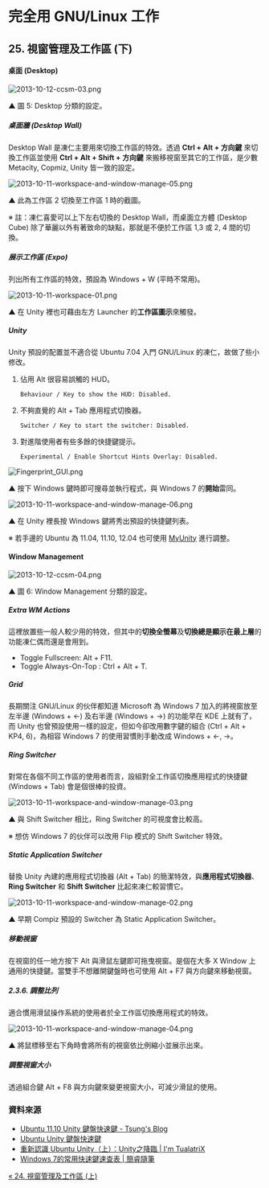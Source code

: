 # 完全用 GNU/Linux 工作

## 25. 視窗管理及工作區 (下)

#### 桌面 (Desktop)

![2013-10-12-ccsm-03.png](imgs/2013-10-12-ccsm-03.png "2013-10-12-ccsm-03.png")

 ▲ 圖 5: Desktop 分類的設定。

##### 桌面牆 (Desktop Wall)

Desktop Wall 是凍仁主要用來切換工作區的特效。透過 **Ctrl + Alt + 方向鍵** 來切換工作區並使用 **Ctrl + Alt + Shift + 方向鍵** 來搬移視窗至其它的工作區，是少數 Metacity, Copmiz, Unity 皆一致的設定。

![2013-10-11-workspace-and-window-manage-05.png](imgs/2013-10-11-workspace-and-window-manage-05.png "2013-10-11-workspace-and-window-manage-05.png")

 ▲ 此為工作區 2 切換至工作區 1 時的截圖。

※ 註：凍仁喜愛可以上下左右切換的 Desktop Wall，而桌面立方體 (Desktop Cube) 除了華麗以外有著致命的缺點，那就是不便於工作區 1,3 或 2, 4 間的切換。

##### 展示工作區 (Expo)

列出所有工作區的特效，預設為 Windows + W (平時不常用)。

![2013-10-11-workspace-01.png](imgs/2013-10-11-workspace-01.png "2013-10-11-workspace-01.png")

 ▲ 在 Unity 裡也可藉由左方 Launcher 的**工作區圖示**來觸發。

##### Unity

Unity 預設的配置並不適合從 Ubuntu 7.04 入門 GNU/Linux 的凍仁，故做了些小修改。

1. 佔用 Alt 很容易誤觸的 HUD。

	   Behaviour / Key to show the HUD: Disabled.

2. 不夠直覺的 Alt + Tab 應用程式切換器。

	   Switcher / Key to start the switcher: Disabled.

3. 對進階使用者有些多餘的快捷鍵提示。

	   Experimental / Enable Shortcut Hints Overlay: Disabled.

![Fingerprint_GUI.png](imgs/Fingerprint_GUI%25201.04_00.png "Fingerprint_GUI.png")

 ▲ 按下 Windows 鍵時即可搜尋並執行程式，與 Windows 7 的**開始**雷同。

![2013-10-11-workspace-and-window-manage-06.png](imgs/2013-10-11-workspace-and-window-manage-06.png "2013-10-11-workspace-and-window-manage-06.png")

 ▲ 在 Unity 裡長按 Windows 鍵將秀出預設的快捷鍵列表。

※ 若手邊的 Ubuntu 為 11.04, 11.10, 12.04 也可使用 [MyUnity](http://note.drx.tw/2011/11/myunity-unity.html) 進行調整。

#### Window Management

![2013-10-12-ccsm-04.png](imgs/2013-10-12-ccsm-04.png "2013-10-12-ccsm-04.png")

 ▲ 圖 6: Window Management 分類的設定。

##### Extra WM Actions

這裡放置些一般人較少用的特效，但其中的**切換全螢幕**及**切換總是顯示在最上層**的功能凍仁偶而還是會用到。

- Toggle Fullscreen: Alt + F11.
- Toggle Always-On-Top : Ctrl + Alt + T.

##### Grid

長期關注 GNU/Linux 的伙伴都知道 Microsoft 為 Windows 7 加入的將視窗放至左半邊 (Windows + ←) 及右半邊 (Windows + →) 的功能早在 KDE 上就有了，而 Unity 也曾預設使用一樣的設定，但如今卻改用數字鍵的組合 (Ctrl + Alt + KP4, 6)，為相容 Windows 7 的使用習慣則手動改成 Windows + ←, →。

##### Ring Switcher

對常在各個不同工作區的使用者而言，設組對全工作區切換應用程式的快捷鍵 (Windows + Tab) 會是個很棒的投資。

![2013-10-11-workspace-and-window-manage-03.png](imgs/2013-10-11-workspace-and-window-manage-03.png "2013-10-11-workspace-and-window-manage-03.png")

 ▲ 與 Shift Switcher 相比，Ring Switcher 的可視度會比較高。

※ 想仿 Windows 7 的伙伴可以改用 Flip 模式的 Shift Switcher 特效。

#####  Static Application Switcher

替換 Unity 內建的應用程式切換器 (Alt + Tab) 的簡潔特效，與**應用程式切換器**、**Ring Switcher** 和 **Shift Switcher** 比起來凍仁較習慣它。

![2013-10-11-workspace-and-window-manage-02.png](imgs/2013-10-11-workspace-and-window-manage-02.png "2013-10-11-workspace-and-window-manage-02.png")

 ▲ 早期 Compiz 預設的 Switcher 為 Static Application Switcher。

##### 移動視窗

在視窗的任一地方按下 Alt 與滑鼠左鍵即可拖曳視窗。是個在大多 X Window 上通用的快捷鍵。當雙手不想離開鍵盤時也可使用 Alt + F7 與方向鍵來移動視窗。

##### 2.3.6. 調整比列

適合慣用滑鼠操作系統的使用者於全工作區切換應用程式的特效。

![2013-10-11-workspace-and-window-manage-04.png](imgs/2013-10-11-workspace-and-window-manage-04.png "2013-10-11-workspace-and-window-manage-04.png")

▲ 將鼠標移至右下角時會將所有的視窗依比例縮小並展示出來。

##### 調整視窗大小

透過組合鍵 Alt + F8 與方向鍵來變更視窗大小，可減少滑鼠的使用。

### 資料來源

- [Ubuntu 11.10 Unity 鍵盤快速鍵 - Tsung's Blog](http://blog.longwin.com.tw/2012/01/unity-keyboard-shortcut-2012/)
- [Ubuntu Unity 鍵盤快速鍵](http://ryanwiki.blogspot.tw/2012/12/ubuntu-unity.html)
- [重新認識 Ubuntu Unity（上）：Unity之降臨 | I'm TualatriX](http://imtx.me/archives/1710.html)
- [Windows 7的常用快速鍵速查表 | 簡睿隨筆](http://jdev.tw/blog/1617/windows-7-shortcut-key)


[« 24. 視窗管理及工作區 (上)](24.wm-and-workspace-1.md)

